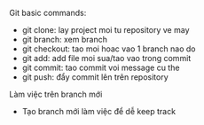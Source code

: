 Git basic commands:
- git clone: lay project moi tu repository ve may
- git branch: xem branch
- git checkout: tao moi hoac vao 1 branch nao do
- git add: add file moi sua/tao vao trong commit
- git commit: tao commit voi message cu the
- git push: đẩy commit lên trên repository

Làm việc trên branch mới
- Tạo branch mới làm việc để dễ keep track
